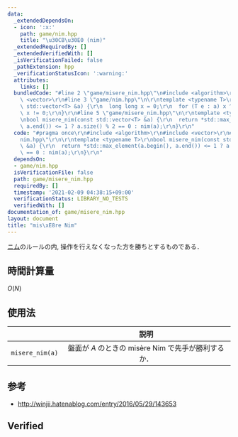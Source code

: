 ```yaml
---
data:
  _extendedDependsOn:
  - icon: ':x:'
    path: game/nim.hpp
    title: "\u30CB\u30E0 (nim)"
  _extendedRequiredBy: []
  _extendedVerifiedWith: []
  _isVerificationFailed: false
  _pathExtension: hpp
  _verificationStatusIcon: ':warning:'
  attributes:
    links: []
  bundledCode: "#line 2 \"game/misere_nim.hpp\"\n#include <algorithm>\r\n#include\
    \ <vector>\r\n#line 3 \"game/nim.hpp\"\n\r\ntemplate <typename T>\r\nbool nim(const\
    \ std::vector<T> &a) {\r\n  long long x = 0;\r\n  for (T e : a) x ^= e;\r\n  return\
    \ x != 0;\r\n}\r\n#line 5 \"game/misere_nim.hpp\"\n\r\ntemplate <typename T>\r\
    \nbool misere_nim(const std::vector<T> &a) {\r\n  return *std::max_element(a.begin(),\
    \ a.end()) <= 1 ? a.size() % 2 == 0 : nim(a);\r\n}\r\n"
  code: "#pragma once\r\n#include <algorithm>\r\n#include <vector>\r\n#include \"\
    nim.hpp\"\r\n\r\ntemplate <typename T>\r\nbool misere_nim(const std::vector<T>\
    \ &a) {\r\n  return *std::max_element(a.begin(), a.end()) <= 1 ? a.size() % 2\
    \ == 0 : nim(a);\r\n}\r\n"
  dependsOn:
  - game/nim.hpp
  isVerificationFile: false
  path: game/misere_nim.hpp
  requiredBy: []
  timestamp: '2021-02-09 04:38:15+09:00'
  verificationStatus: LIBRARY_NO_TESTS
  verifiedWith: []
documentation_of: game/misere_nim.hpp
layout: document
title: "mis\xE8re Nim"
---
```


[ニム](nim.md)のルールの内, 操作を行えなくなった方を勝ちとするものである．


## 時間計算量

$O(N)$


## 使用法

||説明|
|:--:|:--:|
|`misere_nim(a)`|盤面が $A$ のときの misère Nim で先手が勝利するか．|


## 参考

- http://winjii.hatenablog.com/entry/2016/05/29/143653


## Verified

